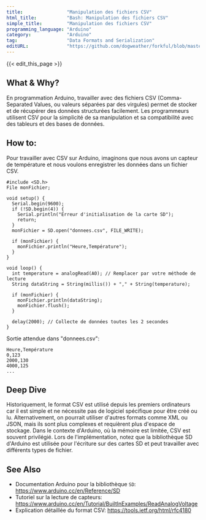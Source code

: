 ```yaml
---
title:                "Manipulation des fichiers CSV"
html_title:           "Bash: Manipulation des fichiers CSV"
simple_title:         "Manipulation des fichiers CSV"
programming_language: "Arduino"
category:             "Arduino"
tag:                  "Data Formats and Serialization"
editURL:              "https://github.com/dogweather/forkful/blob/master/content/fr/arduino/working-with-csv.md"
---
```


{{< edit_this_page >}}

## What & Why?
En programmation Arduino, travailler avec des fichiers CSV (Comma-Separated Values, ou valeurs séparées par des virgules) permet de stocker et de récupérer des données structurées facilement. Les programmeurs utilisent CSV pour la simplicité de sa manipulation et sa compatibilité avec des tableurs et des bases de données.

## How to:
Pour travailler avec CSV sur Arduino, imaginons que nous avons un capteur de température et nous voulons enregistrer les données dans un fichier CSV.

```Arduino
#include <SD.h>
File monFichier;

void setup() {
  Serial.begin(9600);
  if (!SD.begin(4)) {
    Serial.println("Erreur d'initialisation de la carte SD");
    return;
  }
  monFichier = SD.open("donnees.csv", FILE_WRITE);

  if (monFichier) {
    monFichier.println("Heure,Température");
  }
}

void loop() {
  int temperature = analogRead(A0); // Remplacer par votre méthode de lecture
  String dataString = String(millis()) + "," + String(temperature);

  if (monFichier) {
    monFichier.println(dataString);
    monFichier.flush();
  }

  delay(2000); // Collecte de données toutes les 2 secondes
}
```

Sortie attendue dans "donnees.csv":
```
Heure,Température
0,123
2000,130
4000,125
...

```

## Deep Dive
Historiquement, le format CSV est utilisé depuis les premiers ordinateurs car il est simple et ne nécessite pas de logiciel spécifique pour être créé ou lu. Alternativement, on pourrait utiliser d'autres formats comme XML ou JSON, mais ils sont plus complexes et requièrent plus d'espace de stockage. Dans le contexte d'Arduino, où la mémoire est limitée, CSV est souvent privilégié. Lors de l'implémentation, notez que la bibliothèque SD d'Arduino est utilisée pour l'écriture sur des cartes SD et peut travailler avec différents types de fichier.

## See Also
- Documentation Arduino pour la bibliothèque `SD`: https://www.arduino.cc/en/Reference/SD
- Tutoriel sur la lecture de capteurs: https://www.arduino.cc/en/Tutorial/BuiltInExamples/ReadAnalogVoltage
- Explication détaillée du format CSV: https://tools.ietf.org/html/rfc4180
